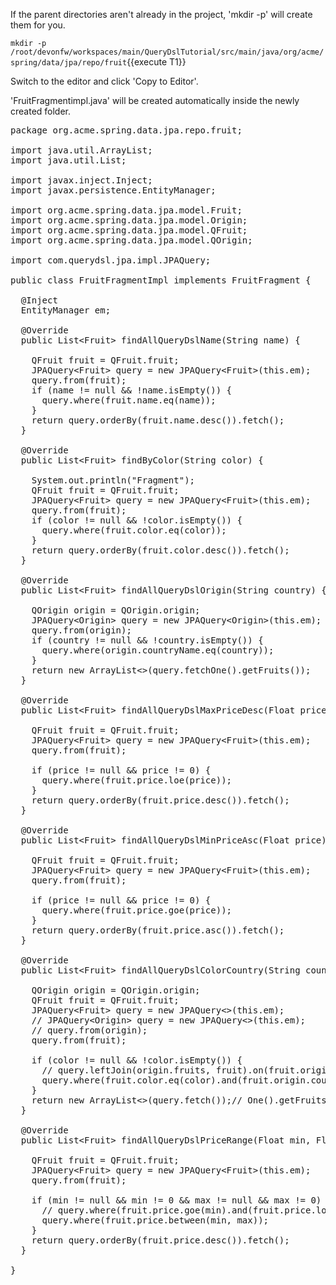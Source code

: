 

If the parent directories aren't already in the project, 'mkdir -p' will create them for you. 

`mkdir -p /root/devonfw/workspaces/main/QueryDslTutorial/src/main/java/org/acme/spring/data/jpa/repo/fruit`{{execute T1}}

Switch to the editor and click 'Copy to Editor'. 

'FruitFragmentimpl.java' will be created automatically inside the newly created folder.

<pre class="file" data-filename="devonfw/workspaces/main/QueryDslTutorial/src/main/java/org/acme/spring/data/jpa/repo/fruit/FruitFragmentimpl.java">
package org.acme.spring.data.jpa.repo.fruit;

import java.util.ArrayList;
import java.util.List;

import javax.inject.Inject;
import javax.persistence.EntityManager;

import org.acme.spring.data.jpa.model.Fruit;
import org.acme.spring.data.jpa.model.Origin;
import org.acme.spring.data.jpa.model.QFruit;
import org.acme.spring.data.jpa.model.QOrigin;

import com.querydsl.jpa.impl.JPAQuery;

public class FruitFragmentImpl implements FruitFragment {

  @Inject
  EntityManager em;

  @Override
  public List&lt;Fruit&gt; findAllQueryDslName(String name) {

    QFruit fruit = QFruit.fruit;
    JPAQuery&lt;Fruit&gt; query = new JPAQuery&lt;Fruit&gt;(this.em);
    query.from(fruit);
    if (name != null &amp;&amp; !name.isEmpty()) {
      query.where(fruit.name.eq(name));
    }
    return query.orderBy(fruit.name.desc()).fetch();
  }

  @Override
  public List&lt;Fruit&gt; findByColor(String color) {

    System.out.println(&#34;Fragment&#34;);
    QFruit fruit = QFruit.fruit;
    JPAQuery&lt;Fruit&gt; query = new JPAQuery&lt;Fruit&gt;(this.em);
    query.from(fruit);
    if (color != null &amp;&amp; !color.isEmpty()) {
      query.where(fruit.color.eq(color));
    }
    return query.orderBy(fruit.color.desc()).fetch();
  }

  @Override
  public List&lt;Fruit&gt; findAllQueryDslOrigin(String country) {

    QOrigin origin = QOrigin.origin;
    JPAQuery&lt;Origin&gt; query = new JPAQuery&lt;Origin&gt;(this.em);
    query.from(origin);
    if (country != null &amp;&amp; !country.isEmpty()) {
      query.where(origin.countryName.eq(country));
    }
    return new ArrayList&lt;&gt;(query.fetchOne().getFruits());
  }

  @Override
  public List&lt;Fruit&gt; findAllQueryDslMaxPriceDesc(Float price) {

    QFruit fruit = QFruit.fruit;
    JPAQuery&lt;Fruit&gt; query = new JPAQuery&lt;Fruit&gt;(this.em);
    query.from(fruit);

    if (price != null &amp;&amp; price != 0) {
      query.where(fruit.price.loe(price));
    }
    return query.orderBy(fruit.price.desc()).fetch();
  }

  @Override
  public List&lt;Fruit&gt; findAllQueryDslMinPriceAsc(Float price) {

    QFruit fruit = QFruit.fruit;
    JPAQuery&lt;Fruit&gt; query = new JPAQuery&lt;Fruit&gt;(this.em);
    query.from(fruit);

    if (price != null &amp;&amp; price != 0) {
      query.where(fruit.price.goe(price));
    }
    return query.orderBy(fruit.price.asc()).fetch();
  }

  @Override
  public List&lt;Fruit&gt; findAllQueryDslColorCountry(String country, String color) {

    QOrigin origin = QOrigin.origin;
    QFruit fruit = QFruit.fruit;
    JPAQuery&lt;Fruit&gt; query = new JPAQuery&lt;&gt;(this.em);
    // JPAQuery&lt;Origin&gt; query = new JPAQuery&lt;&gt;(this.em);
    // query.from(origin);
    query.from(fruit);

    if (color != null &amp;&amp; !color.isEmpty()) {
      // query.leftJoin(origin.fruits, fruit).on(fruit.origin.eq(origin)).where(origin.countryName.eq(country));
      query.where(fruit.color.eq(color).and(fruit.origin.countryName.eq(country)));
    }
    return new ArrayList&lt;&gt;(query.fetch());// One().getFruits());
  }

  @Override
  public List&lt;Fruit&gt; findAllQueryDslPriceRange(Float min, Float max) {

    QFruit fruit = QFruit.fruit;
    JPAQuery&lt;Fruit&gt; query = new JPAQuery&lt;Fruit&gt;(this.em);
    query.from(fruit);

    if (min != null &amp;&amp; min != 0 &amp;&amp; max != null &amp;&amp; max != 0) {
      // query.where(fruit.price.goe(min).and(fruit.price.loe(max)));
      query.where(fruit.price.between(min, max));
    }
    return query.orderBy(fruit.price.desc()).fetch();
  }

}

</pre>

